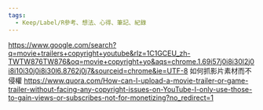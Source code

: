 ```yaml
---
tags:
  - Keep/Label/R參考、想法、心得、筆記、紀錄
---
```


https://www.google.com/search?q=movie+trailers+copyright+youtube&rlz=1C1GCEU_zh-TWTW876TW876&oq=movie+copyright+yo&aqs=chrome.1.69i57j0i8i30l2j0i8i10i30j0i8i30l6.8762j0j7&sourceid=chrome&ie=UTF-8
如何抓影片素材而不侵權
https://www.quora.com/How-can-I-upload-a-movie-trailer-or-game-trailer-without-facing-any-copyright-issues-on-YouTube-I-only-use-those-to-gain-views-or-subscribes-not-for-monetizing?no_redirect=1
